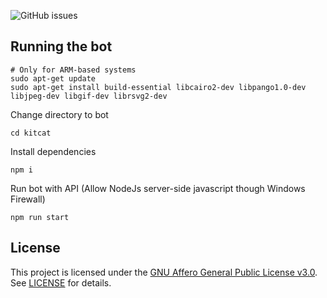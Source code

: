 ![GitHub issues](https://img.shields.io/github/issues/KitCat-Bot/KitCat?style=flat-square)

## Running the bot
```shell
# Only for ARM-based systems
sudo apt-get update
sudo apt-get install build-essential libcairo2-dev libpango1.0-dev libjpeg-dev libgif-dev librsvg2-dev
```
Change directory to bot
```shell
cd kitcat
```
Install dependencies
```shell
npm i
```
Run bot with API (Allow NodeJs server-side javascript though Windows Firewall)
```shell
npm run start
```

## License
This project is licensed under the [GNU Affero General Public License v3.0](https://choosealicense.com/licenses/agpl-3.0/). See [LICENSE](https://github.com/KitCat-Bot/KitCat/blob/master/LICENSE) for details.
